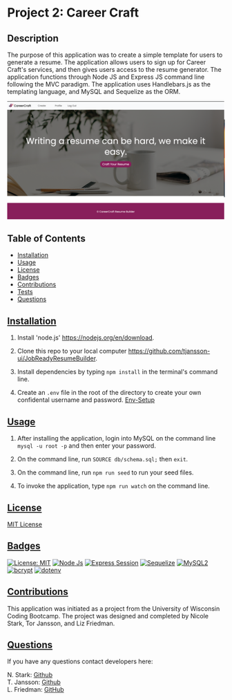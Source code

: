 # Project 2: Career Craft 

## Description
The purpose of this application was to create a simple template for users to generate a resume. The application allows users to sign up for Career Craft's services, and then gives users access to the resume generator. The application functions through Node JS and Express JS command line following the MVC paradigm. The application uses Handlebars.js as the templating language, and MySQL and Sequelize as the ORM. 


![screenshot](/public/assets/homepage-screenshot.png)

  ## Table of Contents
  * [Installation](#installation)
  * [Usage](#usage)
  * [License](#license)
  * [Badges](#badges)
  * [Contributions](#contributions)
  * [Tests](#tests)
  * [Questions](#questions)

## [Installation](#Table-of-Contents)
1. Install 'node.js' https://nodejs.org/en/download.

2. Clone this repo to your local computer https://github.com/tjansson-ui/JobReadyResumeBuilder.

4. Install dependencies by typing `npm install` in the terminal's command line.

5. Create an `.env` file in the root of the directory to create your own confidental username and password. [Env-Setup](https://www.npmjs.com/package/dotenv)


## [Usage](#table-of-contents)
1. After installing the application, login into MySQL on the command line `mysql -u root -p` and then enter your password. 

2. On the command line, run `SOURCE db/schema.sql;` then `exit`.

3. On the command line, run `npm run seed` to run your seed files.

4. To invoke the application, type `npm run watch` on the command line.

## [License](#table-of-contents)
[MIT License](https://opensource.org/licenses/MIT)

## [Badges](#table-of-contents)

[![License: MIT](https://img.shields.io/badge/MIT_License-orange)](https://opensource.org/licenses/MIT)
[![Node Js](https://img.shields.io/badge/Node%20JS-8A2BE2)]( https://nodejs.org/en/download)
[![Express Session](https://img.shields.io/badge/Express%20Session-8A2BAA2)](https://www.npmjs.com/package/express-session)
[![Sequelize](https://img.shields.io/badge/Sequelize-blue)](https://www.npmjs.com/package/sequelize) 
[![MySQL2](https://img.shields.io/badge/MySql2-red)](https://www.npmjs.com/package/mysql2) 
[![bcrypt](https://img.shields.io/badge/Bcrypt-purple)](https://www.npmjs.com/package/bcrypt) 
[![dotenv](https://img.shields.io/badge/.env-yellow)](https://www.npmjs.com/package/dotenv) 

## [Contributions](#table-of-contents)
This application was initiated as a project from the University of Wisconsin Coding Bootcamp. The project was designed and completed by Nicole Stark, Tor Jansson, and Liz Friedman. 

## [Questions](#Table-of-Contents)
If you have any questions contact developers here:

N. Stark: [Github](nstark12)
<br> 
T. Jansson: [Github](tjansson-ui)
<br>
L. Friedman:   [GitHub](https://github.com/lizf57)